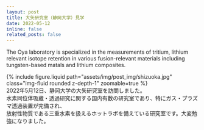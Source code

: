 ```yaml
---
layout: post
title: 大矢研究室（静岡大学）見学
date: 2022-05-12 
inline: false
related_posts: false
---
```


The Oya laboratory is specialized in the measurements of tritium, lithium relevant isotope retention in various fusion-relevant materials including tungsten-based matals and lithium composites.


<div class="row mt-3 justify-content-center">
    <div class="col-12 col-md-7 mt-3 mt-md-0">
        {% include figure.liquid path="assets/img/post_img/shizuoka.jpg" class="img-fluid rounded z-depth-1" zoomable=true %}
    </div>
</div>
<div class="caption">
2022年5月12日、静岡大学の大矢研究室を訪問しました。<br>
水素同位体吸蔵・透過研究に関する国内有数の研究室であり、特にガス・プラズマ透過装置が完備され、<br>放射性物質である三重水素を扱えるホットラボを備えている研究室です。大変勉強になりました。
</div>